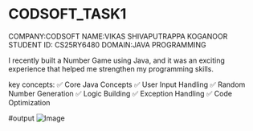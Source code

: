 # CODSOFT_TASK1
COMPANY:CODSOFT
NAME:VIKAS SHIVAPUTRAPPA KOGANOOR 
STUDENT ID: CS25RY6480
DOMAIN:JAVA PROGRAMMING

I recently built a Number Game using Java, and it was an exciting experience that helped me strengthen my programming skills.

key concepts:
✅ Core Java Concepts 
✅ User Input Handling 
✅ Random Number Generation 
✅ Logic Building
✅ Exception Handling 
✅ Code Optimization

#output
![Image](https://github.com/user-attachments/assets/7d15c2c9-e286-4054-b723-6bfa7b03fc38)
